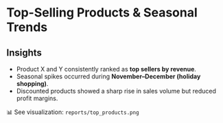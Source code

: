 # Top-Selling Products & Seasonal Trends

## Insights
- Product X and Y consistently ranked as **top sellers by revenue**.
- Seasonal spikes occurred during **November–December (holiday shopping)**.
- Discounted products showed a sharp rise in sales volume but reduced profit margins.

📊 See visualization: `reports/top_products.png`
